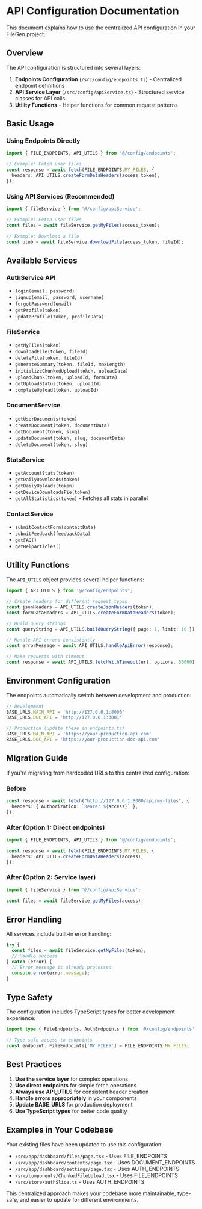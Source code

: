 # API Configuration Documentation

This document explains how to use the centralized API configuration in your FileGen project.

## Overview

The API configuration is structured into several layers:

1. **Endpoints Configuration** (`/src/config/endpoints.ts`) - Centralized endpoint definitions
2. **API Service Layer** (`/src/config/apiService.ts`) - Structured service classes for API calls
3. **Utility Functions** - Helper functions for common request patterns

## Basic Usage

### Using Endpoints Directly

```typescript
import { FILE_ENDPOINTS, API_UTILS } from '@/config/endpoints';

// Example: Fetch user files
const response = await fetch(FILE_ENDPOINTS.MY_FILES, {
  headers: API_UTILS.createFormDataHeaders(access_token),
});
```

### Using API Services (Recommended)

```typescript
import { fileService } from '@/config/apiService';

// Example: Fetch user files
const files = await fileService.getMyFiles(access_token);

// Example: Download a file
const blob = await fileService.downloadFile(access_token, fileId);
```

## Available Services

### AuthService API
- `login(email, password)`
- `signup(email, password, username)`
- `forgotPassword(email)`
- `getProfile(token)`
- `updateProfile(token, profileData)`


### FileService
- `getMyFiles(token)`
- `downloadFile(token, fileId)`
- `deleteFile(token, fileId)`
- `generateSummary(token, fileId, maxLength)`
- `initializeChunkedUpload(token, uploadData)`
- `uploadChunk(token, uploadId, formData)`
- `getUploadStatus(token, uploadId)`
- `completeUpload(token, uploadId)`

### DocumentService
- `getUserDocuments(token)`
- `createDocument(token, documentData)`
- `getDocument(token, slug)`
- `updateDocument(token, slug, documentData)`
- `deleteDocument(token, slug)`

### StatsService
- `getAccountStats(token)`
- `getDailyDownloads(token)`
- `getDailyUploads(token)`
- `getDeviceDownloadsPie(token)`
- `getAllStatistics(token)` - Fetches all stats in parallel

### ContactService
- `submitContactForm(contactData)`
- `submitFeedback(feedbackData)`
- `getFAQ()`
- `getHelpArticles()`

## Utility Functions

The `API_UTILS` object provides several helper functions:

```typescript
import { API_UTILS } from '@/config/endpoints';

// Create headers for different request types
const jsonHeaders = API_UTILS.createJsonHeaders(token);
const formDataHeaders = API_UTILS.createFormDataHeaders(token);

// Build query strings
const queryString = API_UTILS.buildQueryString({ page: 1, limit: 10 });

// Handle API errors consistently
const errorMessage = await API_UTILS.handleApiError(response);

// Make requests with timeout
const response = await API_UTILS.fetchWithTimeout(url, options, 30000);
```

## Environment Configuration

The endpoints automatically switch between development and production:

```typescript
// Development
BASE_URLS.MAIN_API = 'http://127.0.0.1:8000'
BASE_URLS.DOC_API = 'http://127.0.0.1:3001'

// Production (update these in endpoints.ts)
BASE_URLS.MAIN_API = 'https://your-production-api.com'
BASE_URLS.DOC_API = 'https://your-production-doc-api.com'
```

## Migration Guide

If you're migrating from hardcoded URLs to this centralized configuration:

### Before
```typescript
const response = await fetch("http://127.0.0.1:8000/api/my-files", {
  headers: { Authorization: `Bearer ${access}` },
});
```

### After (Option 1: Direct endpoints)
```typescript
import { FILE_ENDPOINTS, API_UTILS } from '@/config/endpoints';

const response = await fetch(FILE_ENDPOINTS.MY_FILES, {
  headers: API_UTILS.createFormDataHeaders(access),
});
```

### After (Option 2: Service layer)
```typescript
import { fileService } from '@/config/apiService';

const files = await fileService.getMyFiles(access);
```

## Error Handling

All services include built-in error handling:

```typescript
try {
  const files = await fileService.getMyFiles(token);
  // Handle success
} catch (error) {
  // Error message is already processed
  console.error(error.message);
}
```

## Type Safety

The configuration includes TypeScript types for better development experience:

```typescript
import type { FileEndpoints, AuthEndpoints } from '@/config/endpoints';

// Type-safe access to endpoints
const endpoint: FileEndpoints['MY_FILES'] = FILE_ENDPOINTS.MY_FILES;
```

## Best Practices

1. **Use the service layer** for complex operations
2. **Use direct endpoints** for simple fetch operations
3. **Always use API_UTILS** for consistent header creation
4. **Handle errors appropriately** in your components
5. **Update BASE_URLS** for production deployment
6. **Use TypeScript types** for better code quality

## Examples in Your Codebase

Your existing files have been updated to use this configuration:

- `/src/app/dashboard/files/page.tsx` - Uses FILE_ENDPOINTS
- `/src/app/dashboard/contents/page.tsx` - Uses DOCUMENT_ENDPOINTS
- `/src/app/dashboard/settings/page.tsx` - Uses AUTH_ENDPOINTS
- `/src/components/ChunkedFileUpload.tsx` - Uses FILE_ENDPOINTS
- `/src/store/authSlice.ts` - Uses AUTH_ENDPOINTS

This centralized approach makes your codebase more maintainable, type-safe, and easier to update for different environments.
